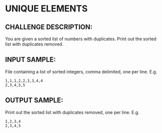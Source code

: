 UNIQUE ELEMENTS
===============

CHALLENGE DESCRIPTION:
----------------------


You are given a sorted list of numbers with duplicates. Print out the sorted list with duplicates removed.

INPUT SAMPLE:
-------------

File containing a list of sorted integers, comma delimited, one per line. E.g. 

	1,1,1,2,2,3,3,4,4
	2,3,4,5,5

OUTPUT SAMPLE:
--------------

Print out the sorted list with duplicates removed, one per line. 
E.g.

	1,2,3,4
	2,3,4,5

